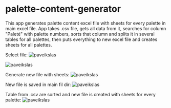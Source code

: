 # palette-content-generator
This app generates palette content excel file with sheets for every palette in main excel file. App takes .csv file, gets all data from it,
searches for column "Paletė" with palette numbers, sorts that column and splits it in several tables for all palettes, then puts everything to new excel file and creates sheets for all palettes.

Select file:
![paveikslas](https://user-images.githubusercontent.com/51360361/228498586-f8a1b787-6248-4e4d-836a-c14c9f93fbed.png)

![paveikslas](https://user-images.githubusercontent.com/51360361/228498703-f09b42d2-b73b-4812-8b01-129b6e260ee1.png)

Generate new file with sheets:
![paveikslas](https://user-images.githubusercontent.com/51360361/228498812-8c23257c-b8db-4144-905a-6bb5846f6ecd.png)

New file is saved in main fil dir:
![paveikslas](https://user-images.githubusercontent.com/51360361/228498896-e99d28af-429e-451c-b1f4-580fb53d43e3.png)

Table from .csv are sorted and new file is created with sheets for every palette:
![paveikslas](https://user-images.githubusercontent.com/51360361/228499068-7c2d8b59-d699-4ff4-aac1-7e910bedd02b.png)
